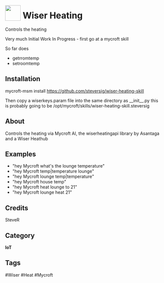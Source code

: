 # <img src="https://raw.githack.com/FortAwesome/Font-Awesome/master/svgs/solid/thermometer-half.svg" card_color="#D81159" width="50" height="50" style="vertical-align:bottom"/> Wiser Heating
Controls the heating

Very much Initial Work In Progress - first go at a mycroft skill

So far does
* getrromtemp
* setroomtemp

## Installation

mycroft-msm install https://github.com/steversig/wiser-heating-skill

Then copy a wiserkeys.param file into the same directory as \_\_init\_\_.py
this is probably going to be /opt/mycroft/skills/wiser-heating-skill.steversig

## About
Controls the heating via Mycroft AI, the wiserheatingapi library by Asantaga and a Wiser Heathub

## Examples
* "hey Mycroft what's the lounge temperature"
* "hey Mycroft temp|temperature lounge"
* "hey Mycroft lounge temp|temperature"
* "hey Mycroft house temp"
* "hey Mycroft heat lounge to 21"
* "hey Mycroft lounge heat 21"

## Credits
SteveR

## Category
**IoT**

## Tags
#Wiser
#Heat
#Mycroft
